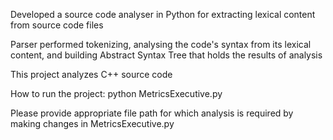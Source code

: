 Developed a source code analyser in Python for extracting lexical content from source code files

Parser performed tokenizing, analysing the code's syntax from its lexical content, and building Abstract Syntax Tree that holds the results of analysis

This project analyzes C++ source code 

How to run the project: 
python MetricsExecutive.py

Please provide appropriate file path for which analysis is required by making changes in MetricsExecutive.py
